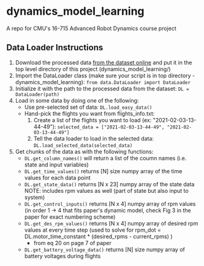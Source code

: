 # dynamics_model_learning
A repo for CMU's 16-715 Advanced Robot Dynamics course project

## Data Loader Instructions
1. Download the processed data [from the dataset online](https://download.ifi.uzh.ch/rpg/NeuroBEM/) and put it in the top level directory of this project (dynamics_model_learning/)
2. Import the DataLoader class (make sure your script is in top directory - dynamics_model_learning):
`from data.DataLoader import DataLoader`
3. Initialize it with the path to the processed data from the dataset:
`DL = DataLoader(path)`
4. Load in some data by doing one of the following:
    - Use pre-selected set of data: `DL.load_easy_data()`
    - Hand-pick the flights you want from flights_info.txt:
      1. Create a list of the flights you want to load (ex: "2021-02-03-13-44-49"):
        `selected_data = ["2021-02-03-13-44-49", "2021-02-03-13-44-49"]`
      2. Tell the data loader to load in the selected data:
        `DL.load_selected_data(selected_data)`
5. Get chunks of the data as with the following functions:
    - `DL.get_column_names()` will return a list of the coumn names (i.e. state and input variables)
    - `DL.get_time_values()` returns [N] size numpy array of the time values for each data point
    - `DL.get_state_data()` returns [N x 23] numpy array of the state data
        NOTE: includes rpm values as well (part of state but also input to system)
    - `DL.get_control_inputs()` returns [N x 4] numpy array of rpm values (in order 1 -> 4 that fits paper's dynamic model, check Fig 3 in the paper for exact numbering scheme)
    - `DL.get_des_rpm_values()` returns [N x 4] numpy array of desired rpm values at every time step (used to solve for rpm_dot = DL.motor_time_constant * (desired_rpms - current_rpms) )
      - from eq 20 on page 7 of paper
    - `DL.get_battery_voltage_data()` returns [N] size numpy array of battery voltages during flights

